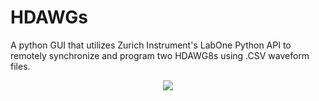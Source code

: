# HDAWGs
A python GUI that utilizes Zurich Instrument's LabOne Python API to remotely synchronize and program two HDAWG8s using .CSV waveform files.

<p align="center">
<img src="https://user-images.githubusercontent.com/68760258/216798045-faba8403-4187-4c20-ac13-e9dd6fa5fc71.png">
</p>
